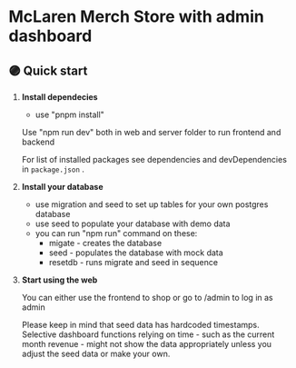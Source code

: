 # McLaren Merch Store with admin dashboard

## 🟣 Quick start

1.  **Install dependecies**

    - use "pnpm install"

    Use "npm run dev" both in web and server folder to run frontend and backend

    For list of installed packages see dependencies and devDependencies in `package.json` .

2.  **Install your database**

    - use migration and seed to set up tables for your own postgres database
    - use seed to populate your database with demo data
    - you can run "npm run" command on these:
      - migate - creates the database
      - seed - populates the database with mock data
      - resetdb - runs migrate and seed in sequence

3.  **Start using the web**

    You can either use the frontend to shop or go to /admin to log in as admin

    Please keep in mind that seed data has hardcoded timestamps. Selective dashboard functions relying on time - such as the current month revenue - might not show the data appropriately unless you adjust the seed data or make your own.
